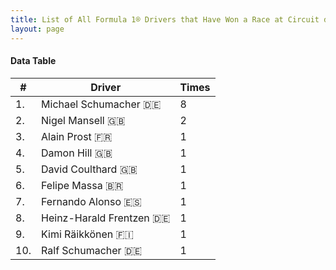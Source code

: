 ```yaml
---
title: List of All Formula 1® Drivers that Have Won a Race at Circuit de Nevers Magny-Cours
layout: page
---
```


<canvas id="chart" width="400" height="180"></canvas>
<script>
var data = {
    "datasets": [
        {
            "backgroundColor": "#f3a935",
            "borderColor": "#f68639",
            "borderWidth": 1,
            "data": [
                8.0,
                2.0,
                1.0,
                1.0,
                1.0,
                1.0,
                1.0,
                1.0,
                1.0,
                1.0
            ],
            "label": "Times"
        }
    ],
    "labels": [
        "Michael Schumacher 🇩🇪",
        "Nigel Mansell 🇬🇧",
        "Alain Prost 🇫🇷",
        "Damon Hill 🇬🇧",
        "David Coulthard 🇬🇧",
        "Felipe Massa 🇧🇷",
        "Fernando Alonso 🇪🇸",
        "Heinz-Harald Frentzen 🇩🇪",
        "Kimi Räikkönen 🇫🇮",
        "Ralf Schumacher 🇩🇪"
    ]
};
var options = {
  legend: {
    display: false
  },
  scales: {
    xAxes: [{
      ticks: {
        beginAtZero: true,
        maxRotation: 180,
        display: window.innerWidth > 800
      }
    }],
    yAxes: [{
      ticks: {
        beginAtZero: true
      }
    }]
  },
  onResize: function(chart, size) {
    chart.options.scales.xAxes[0].ticks.display = size.width > 800;
  }
};
new Chart("chart", {
    data: data,
    type: 'bar',
    options: options
});
</script>



#### Data Table

| # | Driver | Times |
|--|--|--|
| 1. | Michael Schumacher 🇩🇪 | 8 |
| 2. | Nigel Mansell 🇬🇧 | 2 |
| 3. | Alain Prost 🇫🇷 | 1 |
| 4. | Damon Hill 🇬🇧 | 1 |
| 5. | David Coulthard 🇬🇧 | 1 |
| 6. | Felipe Massa 🇧🇷 | 1 |
| 7. | Fernando Alonso 🇪🇸 | 1 |
| 8. | Heinz-Harald Frentzen 🇩🇪 | 1 |
| 9. | Kimi Räikkönen 🇫🇮 | 1 |
| 10. | Ralf Schumacher 🇩🇪 | 1 |

